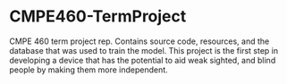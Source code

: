 # CMPE460-TermProject
CMPE 460 term project rep.
Contains source code, resources, and the database that was used to train the model.
This project is the first step in developing a device that has the potential to aid weak sighted, and blind people by making them more independent.  
